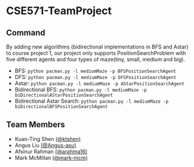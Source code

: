 # CSE571-TeamProject


## Command
By adding new algorithms (bidirectional implementations in BFS and Astar) to course project 1, our project only supports PositionSearchProblem with five different agents and four types of maze(tiny, small, medium and big).

- BFS: `python pacman.py -l mediumMaze -p BFSPositionSearchAgent`
- DFS: `python pacman.py -l mediumMaze -p DFSPositionSearchAgent`
- Astar: `python pacman.py -l mediumMaze -p AStarPositionSearchAgent`
- Bidirectional BFS: `python pacman.py -l mediumMaze -p  biDirectionalAStarPositionSearchAgent`
- Bidirectional Astar Search: `python pacman.py -l mediumMaze -p biDirectionalBFSPositionSearchAgent`

## Team Members
- Kuan-Ting Shen [(@ktshen)](https://github.com/ktshen)
- Angus Liu [(@Angus-asu)](https://github.com/Angus-asu)
- Afsinur Rahman [(@arahma16)](https://github.com/arahma16)
- Mark McMillan [(@mark-mcm)](https://github.com/mark-mcm)
